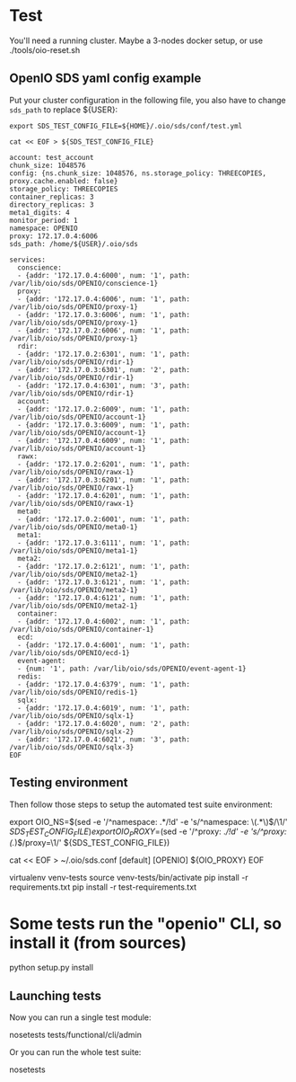 # Test

You'll need a running cluster. Maybe a 3-nodes docker setup, or use
./tools/oio-reset.sh

## OpenIO SDS yaml config example

Put your cluster configuration in the following file, you also have to change
`sds_path` to replace ${USER}:

    export SDS_TEST_CONFIG_FILE=${HOME}/.oio/sds/conf/test.yml

    cat << EOF > ${SDS_TEST_CONFIG_FILE}

    account: test_account
    chunk_size: 1048576
    config: {ns.chunk_size: 1048576, ns.storage_policy: THREECOPIES, proxy.cache.enabled: false}
    storage_policy: THREECOPIES
    container_replicas: 3
    directory_replicas: 3
    meta1_digits: 4
    monitor_period: 1
    namespace: OPENIO
    proxy: 172.17.0.4:6006
    sds_path: /home/${USER}/.oio/sds

    services:
      conscience:
      - {addr: '172.17.0.4:6000', num: '1', path: /var/lib/oio/sds/OPENIO/conscience-1}
      proxy:
      - {addr: '172.17.0.4:6006', num: '1', path: /var/lib/oio/sds/OPENIO/proxy-1}
      - {addr: '172.17.0.3:6006', num: '1', path: /var/lib/oio/sds/OPENIO/proxy-1}
      - {addr: '172.17.0.2:6006', num: '1', path: /var/lib/oio/sds/OPENIO/proxy-1}
      rdir:
      - {addr: '172.17.0.2:6301', num: '1', path: /var/lib/oio/sds/OPENIO/rdir-1}
      - {addr: '172.17.0.3:6301', num: '2', path: /var/lib/oio/sds/OPENIO/rdir-1}
      - {addr: '172.17.0.4:6301', num: '3', path: /var/lib/oio/sds/OPENIO/rdir-1}
      account:
      - {addr: '172.17.0.2:6009', num: '1', path: /var/lib/oio/sds/OPENIO/account-1}
      - {addr: '172.17.0.3:6009', num: '1', path: /var/lib/oio/sds/OPENIO/account-1}
      - {addr: '172.17.0.4:6009', num: '1', path: /var/lib/oio/sds/OPENIO/account-1}
      rawx:
      - {addr: '172.17.0.2:6201', num: '1', path: /var/lib/oio/sds/OPENIO/rawx-1}
      - {addr: '172.17.0.3:6201', num: '1', path: /var/lib/oio/sds/OPENIO/rawx-1}
      - {addr: '172.17.0.4:6201', num: '1', path: /var/lib/oio/sds/OPENIO/rawx-1}
      meta0:
      - {addr: '172.17.0.2:6001', num: '1', path: /var/lib/oio/sds/OPENIO/meta0-1}
      meta1:
      - {addr: '172.17.0.3:6111', num: '1', path: /var/lib/oio/sds/OPENIO/meta1-1}
      meta2:
      - {addr: '172.17.0.2:6121', num: '1', path: /var/lib/oio/sds/OPENIO/meta2-1}
      - {addr: '172.17.0.3:6121', num: '1', path: /var/lib/oio/sds/OPENIO/meta2-1}
      - {addr: '172.17.0.4:6121', num: '1', path: /var/lib/oio/sds/OPENIO/meta2-1}
      container:
      - {addr: '172.17.0.4:6002', num: '1', path: /var/lib/oio/sds/OPENIO/container-1}
      ecd:
      - {addr: '172.17.0.4:6001', num: '1', path: /var/lib/oio/sds/OPENIO/ecd-1}
      event-agent:
      - {num: '1', path: /var/lib/oio/sds/OPENIO/event-agent-1}
      redis:
      - {addr: '172.17.0.4:6379', num: '1', path: /var/lib/oio/sds/OPENIO/redis-1}
      sqlx:
      - {addr: '172.17.0.4:6019', num: '1', path: /var/lib/oio/sds/OPENIO/sqlx-1}
      - {addr: '172.17.0.4:6020', num: '2', path: /var/lib/oio/sds/OPENIO/sqlx-2}
      - {addr: '172.17.0.4:6021', num: '3', path: /var/lib/oio/sds/OPENIO/sqlx-3}
    EOF

## Testing environment

Then follow those steps to setup the automated test suite environment:

  export OIO_NS=$(sed -e '/^namespace: .*/!d' -e 's/^namespace: \(.*\)$/\1/' ${SDS_TEST_CONFIG_FILE})
  export OIO_PROXY=$(sed -e '/^proxy: .*/!d' -e 's/^proxy: \(.*\)$/proxy=\1/' ${SDS_TEST_CONFIG_FILE})

  cat << EOF > ~/.oio/sds.conf
  [default]
  [OPENIO]
  ${OIO_PROXY}
  EOF

  virtualenv venv-tests
  source venv-tests/bin/activate
  pip install -r requirements.txt
  pip install -r test-requirements.txt
  # Some tests run the "openio" CLI, so install it (from sources)
  python setup.py install

## Launching tests

Now you can run a single test module:

  nosetests tests/functional/cli/admin

Or you can run the whole test suite:

  nosetests
